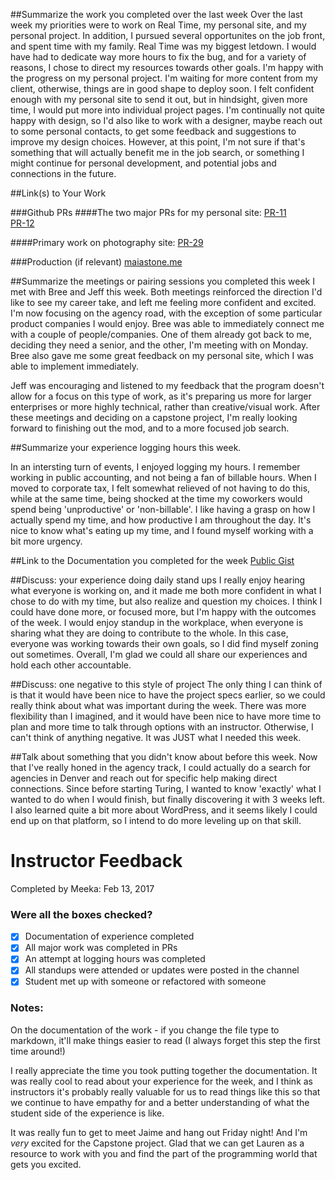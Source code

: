 ##Summarize the work you completed over the last week
Over the last week my priorities were to work on Real Time, my personal site, and my personal project. In addition, I pursued several opportunites on the job front, and spent time with my family. Real Time was my biggest letdown. I would have had to dedicate way more hours to fix the bug, and for a variety of reasons, I chose to direct my resources towards other goals. I'm happy with the progress on my personal project. I'm waiting for more content from my client, otherwise, things are in good shape to deploy soon. I felt confident enough with my personal site to send it out, but in hindsight, given more time, I would put more into individual project pages. I'm continually not quite happy with design, so I'd also like to work with a designer, maybe reach out to some personal contacts, to get some feedback and suggestions to improve my design choices. However, at this point, I'm not sure if that's something that will actually benefit me in the job search, or something I might continue for personal development, and potential jobs and connections in the future. 


##Link(s) to Your Work

###Github PRs
####The two major PRs for my personal site:
[PR-11](https://github.com/maiastone/maia-stone/pull/11)    
[PR-12](https://github.com/maiastone/maia-stone/pull/12)

####Primary work on photography site:
[PR-29](https://github.com/maiastone/keith-roberts/pull/29)

###Production (if relevant)
[maiastone.me](http://maiastone.me/)

##Summarize the meetings or pairing sessions you completed this week
I met with Bree and Jeff this week. Both meetings reinforced the direction I'd like to see my career take, and left me feeling more confident and excited. I'm now focusing on the agency road, with the exception of some particular product companies I would enjoy. Bree was able to immediately connect me with a couple of people/companies.  One of them already got back to me, deciding they need a senior, and the other, I'm meeting with on Monday. Bree also gave me some great feedback on my personal site, which I was able to implement immediately.    

Jeff was encouraging and listened to my feedback that the program doesn't allow for a focus on this type of work, as it's preparing us more for larger enterprises or more highly technical, rather than creative/visual work.  After these meetings and deciding on a capstone project, I'm really looking forward to finishing out the mod, and to a more focused job search.

##Summarize your experience logging hours this week.

In an intersting turn of events, I enjoyed logging my hours. I remember working in public accounting, and not being a fan of billable hours. When I moved to corporate tax, I felt somewhat relieved of not having to do this, while at the same time, being shocked at the time my coworkers would spend being 'unproductive' or 'non-billable'. I like having a grasp on how I actually spend my time, and how productive I am throughout the day. It's nice to know what's eating up my time, and I found myself working with a bit more urgency.   

##Link to the Documentation you completed for the week
[Public Gist](https://gist.github.com/maiastone/7ac4fab442d0335fc9a040d33f2a9a88)

##Discuss: your experience doing daily stand ups
I really enjoy hearing what everyone is working on, and it made me both more confident in what I chose to do with my time, but also realize and question my choices.  I think I could have done more, or focused more, but I'm happy with the outcomes of the week.  I would enjoy standup in the workplace, when everyone is sharing what they are doing to contribute to the whole.  In this case, everyone was working towards their own goals, so I did find myself zoning out sometimes.  Overall, I'm glad we could all share our experiences and hold each other accountable.

##Discuss: one negative to this style of project
The only thing I can think of is that it would have been nice to have the project specs earlier, so we could really think about what was important during the week.  There was more flexibility than I imagined, and it would have been nice to have more time to plan and more time to talk through options with an instructor.   Otherwise, I can't think of anything negative. It was JUST what I needed this week.

##Talk about something that you didn't know about before this week.
Now that I've really honed in the agency track, I could actually do a search for agencies in Denver and reach out for specific help making direct connections.  Since before starting Turing, I wanted to know 'exactly' what I wanted to do when I would finish, but finally discovering it with 3 weeks left. I also learned quite a bit more about WordPress, and it seems likely I could end up on that platform, so I intend to do more leveling up on that skill.

# Instructor Feedback

Completed by Meeka: Feb 13, 2017

### Were all the boxes checked?

- [x] Documentation of experience completed
- [x] All major work was completed in PRs
- [x] An attempt at logging hours was completed
- [x] All standups were attended or updates were posted in the channel
- [x] Student met up with someone or refactored with someone

### Notes:

On the documentation of the work - if you change the file type to markdown, it'll make things easier to read (I always forget this step the first time around!)

I really appreciate the time you took putting together the documentation. It was really cool to read about your experience for the week, and I think as instructors it's probably really valuable for us to read things like this so that we continue to have empathy for and a better understanding of what the student side of the experience is like.

It was really fun to get to meet Jaime and hang out Friday night! And I'm _very_ excited for the Capstone project. Glad that we can get Lauren as a resource to work with you and find the part of the programming world that gets you excited. 

